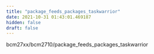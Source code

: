 ```yaml
---
title: "package_feeds_packages_taskwarrior"
date: 2021-10-31 01:43:01.469187
hidden: false
draft: false
---
```


bcm27xx/bcm2710/package_feeds_packages_taskwarrior

